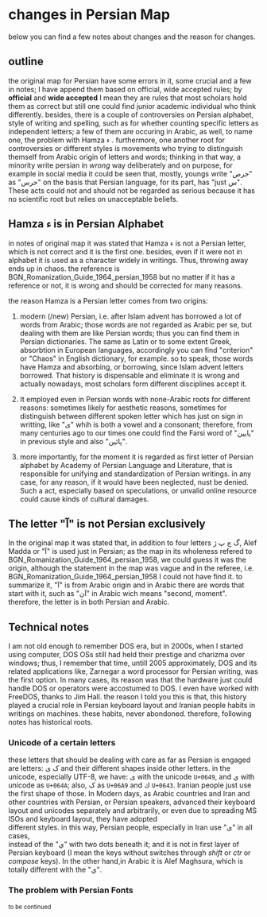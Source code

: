 # changes in Persian Map
below you can find a few notes about changes and the reason for changes.

## outline
the original map for Persian have some errors in it, some crucial and a
few in notes; I have append them based on official, wide accepted rules;
by **official** and **wide accepted** I mean they are rules that most 
scholars hold them as correct but still one could find junior academic 
individual who think differently. besides, there is a couple of controversies
on Persian alphabet, style of writing and spelling, such as for whether 
counting specific letters as independent letters; a few of them are occuring
in Arabic, as well, to name one, the problem with Hamza ء . furthermore, one 
another root for controversies or different styles is movements who trying to
distinguish themself from Arabic origin of letters and words; thinking in
that way, a minority write persian in *wrong* way deliberately and on purpose,
for example in social media it could be seen that, mostly, youngs write "حرص"
as "حرس" on the basis that Persian language, for its part, has "just س".
These acts could not and should not be regarded as serious because it has
no scientific root but relies on unacceptable beliefs.

## Hamza ء is in Persian Alphabet
in notes of original map it was stated that Hamza ء is not a Persian letter,
which is not correct and it is the first one. besides, even if it were not in
alphabet it is used as a character widely in writings. Thus, throwing away ends
up in chaos. the reference is BGN_Romanization_Guide_1964_persian_1958 but no
matter if it has a reference or not, it is wrong and should be corrected for many
reasons. 

the reason Hamza is a Persian letter comes from two origins:

1. modern (/new) Persian, i.e. after Islam advent has borrowed a lot of words
from Arabic; those words are not regarded as Arabic per se, but dealing with them
are like Persian words; thus you can find them in Persian dictionaries. The same
as Latin or to some extent Greek, absorbtion in European languages, accordingly
you can find "criterion" or "Chaos" in English dictionary, for example. so to
speak, those words have Hamza and absorbing, or borrowing, since Islam advent
letters borrowed. That history is dispensable and eliminate it is wrong and actually
nowadays, most scholars form different disciplines accept it. 

2. It employed even in Persian words with none-Arabic roots for different reasons:
sometimes likely for aesthetic reasons, sometimes for distinguish between different
spoken letter which has just on sign in writting, like "ی" whih is both a vowel and
a consonant; therefore, from many centuries ago to our times one could find the Farsi
word of "پایین" in previous style and also "پائین". 

3. more importantly, for the moment it is regarded as first letter of Persian alphabet
by Academy of Persian Language and Literature, that is responsible for unifying and
standardization of Persian writings. in any case, for any reason, if it would have been 
neglected, nust be denied. Such a act, especially based on speculations, or unvalid 
online resource could cause kinds of cultural damages. 

## The letter "آ" is not Persian exclusively
In the original map it was stated that, in addition to four letters گ چ پ ژ,
Alef Madda or "آ" is used just in Persian; as the map in its wholeness refered
to BGN_Romanization_Guide_1964_persian_1958, we could guess it was the origin, 
although the statement in the map was vague and in the referee, i.e.
BGN_Romanization_Guide_1964_persian_1958 I could not have find it.
to summarize it, "آ" is from Arabic origin and in Arabic there are words that
start with it, such as "آن" in Arabic wich means "second, moment". therefore, 
the letter is in both Persian and Arabic.

## Technical notes
I am not old enough to remember DOS era, but in 2000s, when I started using
computer, DOS OSs still had held their prestige and charizma over windows; thus,
I remember that time, untill 2005 approximately, DOS and its related applications
like, Zarnegar a word processor for Persian writing, was the first option. In many
cases, its reason was that the hardware just could handle DOS or operators were
accostumed to DOS. I even have worked with FreeDOS, thanks to Jim Hall.
the reason I told you this is that, this history played a crucial role in Persian
keyboard layout and Iranian people habits in writings on machines. these habits,
never abondoned. therefore, following notes has historical roots.


### Unicode of a certain letters
these letters that should be dealing with care as far as Persian is engaged are
letters: ک ی and their different shapes inside other letters. in the unicode,
especially UTF-8, we have: ی with the unicode `U+0649`, and ي with unicode as
`U+064A`; also, ک as `U+06A9` and ك `U+0643`. Iranian people just use the first
shape of those.
In Modern days, as Arabic countries and Iran and other countries with Persian, 
or Persian speakers, advanced their keyboard layout and unicodes separately and 
arbitrarily, or even due to spreading MS ISOs and keyboard layout, they have adopted  
different styles. in this way, Persian people, especially in Iran use "ی" in all cases,  
instead of the "ي" with two dots beneath it; and it is not in first layer of Persian 
keyboard (I mean the keys without switches through *shift* or *ctr* or *compose* keys). 
 In the other hand,in Arabic it is Alef Maghsura, which is totally different with
 the "ي". 

### The problem with Persian Fonts

<sub>to be continued</sub>

